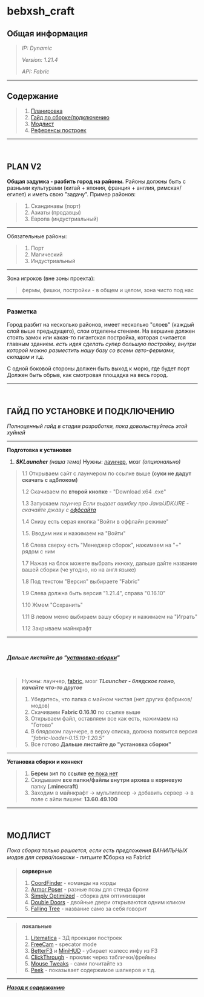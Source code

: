 # bebxsh_craft
## Общая информация

> _IP: Dynamic_
> 
> _Version: 1.21.4_
> 
> _API: Fabric_

<hr>

<a name="contents">
 
## **Содержание**

> 1. [Планировка](#planv2)
> 2. [Гайд по сборке/подключению](#guide)
> 3. [Модлист](#modlist)
> 4. [Референсы построек](https://discord.com/channels/1175777541278154823/1336775889039392788)

<hr>
<br>

<a name="planv2">
 
## **PLAN V2**

**Общая задумка -  разбить город на районы.**
Районы должны быть с разными культурами (китай + япония, франция + англия, римская/египет) и иметь свою "задачу".
Пример районов:
> 1. Cкандинавы (порт)
> 2. Aзиаты (продавцы)
> 3. Eвропа (индустриальный)

<hr>

Обязательные районы:
> 1. Порт
> 2. Магический
> 3. Индустриальный

<hr>

Зона игроков (вне зоны проекта):
> фермы, фишки, постройки - в общем и целом, зона чисто под нас

<hr>

### **Разметка**

Город разбит на несколько районов, имеет несколько "слоев" (каждый слой выше предыдущего), слои отделены стенами.
На вершине должен стоять замок или какая-то гигантская постройка, которая считается главным зданием.
*есть идея сделать супер большую постройку, внутри которой можно разместить нашу базу со всеми авто-фермами, складом и т.д.*

С одной боковой стороны должен быть выход к морю, где будет порт
Должен быть обрыв, как смотровая площадка на весь город.

<hr>
<br>

<a name="guide">
 
## **ГАЙД ПО УСТАНОВКЕ И ПОДКЛЮЧЕНИЮ**
*Полноценный гайд в стадии разработки, пока довольствуйтесь этой хуйней*

<hr>

**Подготовка к установке**

1. _**SKLauncher**_ *(наша тема)*
Нужны: [лаунчер](https://skmedix.pl/downloads), мозг *(опционально)*
>
> 1.1 Открываем сайт с лаунчером по ссылке выше **(суки не дадут скачать с адблоком)**
> 
> 1.2 Скачиваем по **второй кнопке** - "Download x64 .exe"
> 
> 1.3 Запускаем лаунчер
>  *Если выдает ошибку про Java/JDK/JRE - скачайте джаву с [оффсайта](https://www.oracle.com/java/technologies/downloads/#jdk23-windows)*
> 
> 1.4 Снизу есть серая кнопка "Войти в оффлайн режиме"
> 
> 1.5. Вводим ник и нажимаем на "Войти"
> 
> 1.6 Слева сверху есть "Менеджер сборок", нажимаем на "+" рядом с ним
> 
> 1.7 Нажав на блок можете выбрать икноку, дальше дайте название вашей сборки (че угодно, но на англ языке)
> 
> 1.8 Под текстом "Версия" выбираете "Fabric"
> 
> 1.9 Слева должна быть версия "1.21.4", справа "0.16.10"
>
> 1.10 Жмем "Сохранить"
> 
> 1.11 В левом меню выбираем вашу сборку и нажимаем на "Играть"
> 
> 1.12 Закрываем майнкрафт

<hr>
<br>

 ***Дальше листайте до "[установка-сборки](#guide2)"***

 <br>

> Нужны: лаунчер, [fabric](https://fabricmc.net/use/installer/), мозг
> ***TLauncher - блядское говно, качайте что-то другое***
>
> 1. Убедитесь, что папка с майном чистая (нет других фабриков/модов)
> 2. Скачиваем **Fabric 0.16.10** по ссылке выше
> 3. Открываем файл, оставляем все как есть, нажимаем на "Готово"
> 4. В блядском лаунчере, в верху списка, должна появится версия *"fabric-loader-0.15.10-1.20.5"*
> 5. Все готово
> **Дальше листайте до "установка сборки"**

<hr>

<a name="guide2">
 
**Установка сборки и коннект**

> 1. Берем зип по ссылке [ее пока нет](https://t.me/nebanja)
> 2. Скидываем  **все папки/файлы внутри архива** в **корневую** папку **(.minecraft)**
> 3. Заходим в майнкрафт -> мультиплеер -> добавить сервер -> в поле с айпи пишем: **13.60.49.100**


<hr>
<br>

<a name="modlist">
 
## **МОДЛИСТ**
_Пока сборка только решается, если есть предложения ВАНИЛЬНЫХ модов для серва/локалки - питшите_
:exclamation:Сборка на Fabric:exclamation:

> **серверные**
> 1. [CoordFinder](https://modrinth.com/mod/coord-finder) - команды на корды
> 2. [Armor Poser](https://modrinth.com/mod/armor-poser) - разные позы для стенда брони
> 3. [Simply Optimized](https://modrinth.com/modpack/sop) - сборка для оптимизации
> 4. [Double Doors](https://modrinth.com/mod/double-doors) - двойные двери открываются одним кликом
> 5. [Falling Tree](https://modrinth.com/mod/fallingtree) - название само за себя говорит

<hr>

> **локальные**
> 1.  [Litematica](https://modrinth.com/mod/litematica) - 3Д проекции построек
> 2. [FreeCam](https://modrinth.com/mod/freecam) -  specator mode
> 3. [BetterF3](https://modrinth.com/mod/better-f3) и [MiniHUD](https://modrinth.com/mod/minihud) - убирает юзлесс инфу из F3
> 4. [ClickThrough](https://modrinth.com/mod/clickthrough+) - проклик через таблички/фреймы
> 5. [Mouse Tweaks](https://modrinth.com/mod/mouse-tweaks) - сами почитайте хз
> 6. [Peek](https://modrinth.com/mod/peek) - показывает содержимое шалкеров и т.д.

<hr>

_***[Назад к содержанию](#contents)***_
